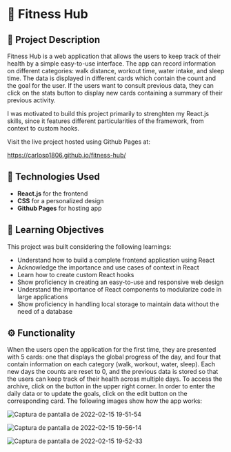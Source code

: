 # 💪 Fitness Hub

## 📃 Project Description

Fitness Hub is a web application that allows the users to keep track of their health by a simple easy-to-use interface. The app can record information on different categories: walk distance, workout time, water intake, and sleep time. The data is displayed in different cards which contain the count and the goal for the user. If the users want to consult previous data, they can click on the stats button to display new cards containing a summary of their previous activity.

I was motivated to build this project primarily to strenghten my React.js skills, since it features different particularities of the framework, from context to custom hooks.

Visit the live project hosted using Github Pages at:

https://carlosp1806.github.io/fitness-hub/

## 🤖 Technologies Used

- **React.js** for the frontend
- **CSS** for a personalized design
- **Github Pages** for hosting app

## 🎯 Learning Objectives

This project was built considering the following learnings:

- Understand how to build a complete frontend application using React
- Acknowledge the importance and use cases of context in React 
- Learn how to create custom React hooks
- Show proficiency in creating an easy-to-use and responsive web design
- Understand the importance of React components to modularize code in large applications
- Show proficiency in handling local storage to maintain data without the need of a database

## ⚙️ Functionality

When the users open the application for the first time, they are presented with 5 cards: one that displays the global progress of the day, and four that contain information on each category (walk, workout, water, sleep). Each new days the counts are reset to 0, and the previous data is stored so that the users can keep track of their health across multiple days. To access the archive, click on the button in the upper right corner. In order to enter the daily data or to update the goals, click on the edit button on the corresponding card. The following images show how the app works:

![Captura de pantalla de 2022-02-15 19-51-54](https://user-images.githubusercontent.com/75866274/154181491-77fa376b-4cbd-4e75-8014-7691a50b0976.jpg)

![Captura de pantalla de 2022-02-15 19-56-14](https://user-images.githubusercontent.com/75866274/154181737-0f1fad51-f518-44ac-9855-f017547384e1.jpg)

![Captura de pantalla de 2022-02-15 19-52-33](https://user-images.githubusercontent.com/75866274/154181641-3eea457c-0b4d-4123-9484-7ea5b3350b58.jpg)



